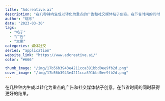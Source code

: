 ```yaml
---
title: "Adcreative.ai"
description: "在几秒钟内生成以转化为重点的广告和社交媒体帖子创意。在节省时间的同时获得更好的结果。"
author: "瑞东"
date: "2023-03-30"
tags:
  - "帖子"
  - "广告"
  - "文案"
categories: 媒体社交
series: "application"
website_link: "https://www.adcreative.ai/"
color: "#666"

thumb_image: "/img/17b56b3943e4211cca391bbd0ee9fb2d.png"
cover_image: "/img/17b56b3943e4211cca391bbd0ee9fb2d.png"
---
```


在几秒钟内生成以转化为重点的广告和社交媒体帖子创意。在节省时间的同时获得更好的结果。